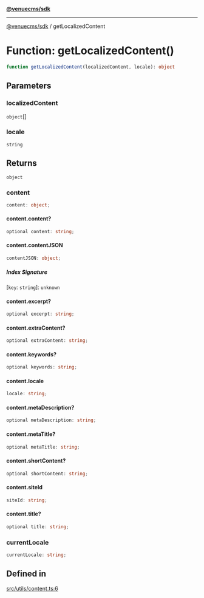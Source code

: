 [**@venuecms/sdk**](../Index.md)

***

[@venuecms/sdk](../Index.md) / getLocalizedContent

# Function: getLocalizedContent()

```ts
function getLocalizedContent(localizedContent, locale): object
```

## Parameters

### localizedContent

`object`[]

### locale

`string`

## Returns

`object`

### content

```ts
content: object;
```

#### content.content?

```ts
optional content: string;
```

#### content.contentJSON

```ts
contentJSON: object;
```

##### Index Signature

 \[`key`: `string`\]: `unknown`

#### content.excerpt?

```ts
optional excerpt: string;
```

#### content.extraContent?

```ts
optional extraContent: string;
```

#### content.keywords?

```ts
optional keywords: string;
```

#### content.locale

```ts
locale: string;
```

#### content.metaDescription?

```ts
optional metaDescription: string;
```

#### content.metaTitle?

```ts
optional metaTitle: string;
```

#### content.shortContent?

```ts
optional shortContent: string;
```

#### content.siteId

```ts
siteId: string;
```

#### content.title?

```ts
optional title: string;
```

### currentLocale

```ts
currentLocale: string;
```

## Defined in

[src/utils/content.ts:6](https://github.com/venuecms/sdk/blob/7543b83415eb4130a2d88204751cb0c3e7f6d4ab/src/utils/content.ts#L6)

